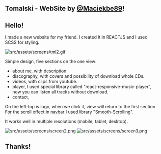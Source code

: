 ## Tomalski - WebSite by [@Maciekbe89](http://github.com/Maciekbe89)!

## Hello!

I made a new website for my friend. I created it in REACTJS and I used SCSS for styling.

![src/assets/screens/tml2.gif](src/assets/screens/tml2.gif)

Simple design, five sections on the one view:

- about me, with description
- discography, with covers and possibility of download whole CDs.
- videos, with clips from youtube.
- player, I used special library called "react-responsive-music-player", now you can listen all tracks without download.
- contact,

On the left-top is logo, when we click it, view will return to the first section. For the scroll effect in navbar I used library "Smooth-Scrolling".

It works well in multiple resolutions (mobile, tablet, desktop).

![src/assets/screens/screen2.png](src/assets/screens/scree2.png)
![src/assets/screens/screen3.png](src/assets/screens/scree3.png)

## Thanks!
